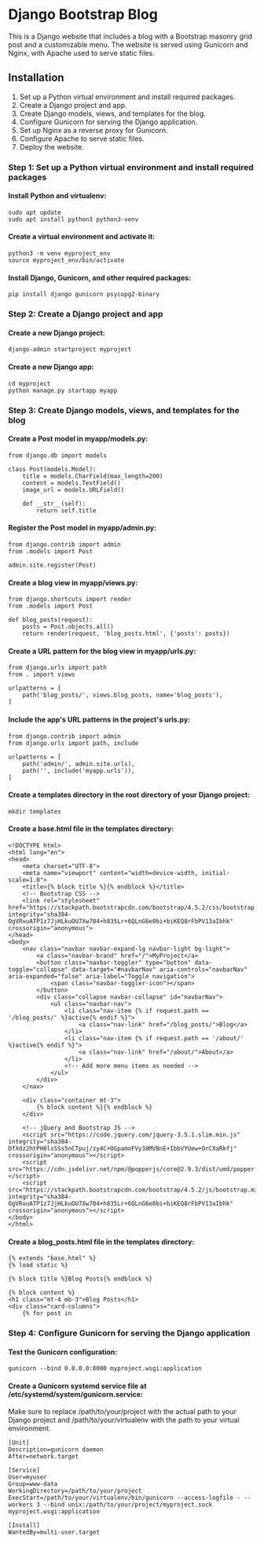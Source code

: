 # Django Bootstrap Blog

This is a Django website that includes a blog with a Bootstrap masonry grid post and a customizable menu. The website is served using Gunicorn and Nginx, with Apache used to serve static files.

## Installation

1. Set up a Python virtual environment and install required packages.
2. Create a Django project and app.
3. Create Django models, views, and templates for the blog.
4. Configure Gunicorn for serving the Django application.
5. Set up Nginx as a reverse proxy for Gunicorn.
6. Configure Apache to serve static files.
7. Deploy the website.

### Step 1: Set up a Python virtual environment and install required packages

#### Install Python and virtualenv:
```
sudo apt update
sudo apt install python3 python3-venv
```

#### Create a virtual environment and activate it:
```
python3 -m venv myproject_env
source myproject_env/bin/activate
```

#### Install Django, Gunicorn, and other required packages:
```
pip install django gunicorn psycopg2-binary
```

### Step 2: Create a Django project and app

#### Create a new Django project:
```
django-admin startproject myproject
```

#### Create a new Django app:
```
cd myproject
python manage.py startapp myapp
```

### Step 3: Create Django models, views, and templates for the blog

#### Create a Post model in myapp/models.py:
```
from django.db import models

class Post(models.Model):
    title = models.CharField(max_length=200)
    content = models.TextField()
    image_url = models.URLField()

    def __str__(self):
        return self.title
```

#### Register the Post model in myapp/admin.py:
```
from django.contrib import admin
from .models import Post

admin.site.register(Post)
```

#### Create a blog view in myapp/views.py:
```
from django.shortcuts import render
from .models import Post

def blog_posts(request):
    posts = Post.objects.all()
    return render(request, 'blog_posts.html', {'posts': posts})
```

#### Create a URL pattern for the blog view in myapp/urls.py:
```
from django.urls import path
from . import views

urlpatterns = [
    path('blog_posts/', views.blog_posts, name='blog_posts'),
]
```

#### Include the app's URL patterns in the project's urls.py:
```
from django.contrib import admin
from django.urls import path, include

urlpatterns = [
    path('admin/', admin.site.urls),
    path('', include('myapp.urls')),
]
```

#### Create a templates directory in the root directory of your Django project:
```
mkdir templates
```

#### Create a base.html file in the templates directory:
```
<!DOCTYPE html>
<html lang="en">
<head>
    <meta charset="UTF-8">
    <meta name="viewport" content="width=device-width, initial-scale=1.0">
    <title>{% block title %}{% endblock %}</title>
    <!-- Bootstrap CSS -->
    <link rel="stylesheet" href="https://stackpath.bootstrapcdn.com/bootstrap/4.5.2/css/bootstrap.min.css" integrity="sha384-OgVRvuATP1z7JjHLkuOU7Xw704+h835Lr+6QLnG6e0bi+biKEQ8rFbPV13aIbhk" crossorigin="anonymous">
</head>
<body>
    <nav class="navbar navbar-expand-lg navbar-light bg-light">
        <a class="navbar-brand" href="/">MyProject</a>
        <button class="navbar-toggler" type="button" data-toggle="collapse" data-target="#navbarNav" aria-controls="navbarNav" aria-expanded="false" aria-label="Toggle navigation">
            <span class="navbar-toggler-icon"></span>
        </button>
        <div class="collapse navbar-collapse" id="navbarNav">
            <ul class="navbar-nav">
                <li class="nav-item {% if request.path == '/blog_posts/' %}active{% endif %}">
                    <a class="nav-link" href="/blog_posts/">Blog</a>
                </li>
                <li class="nav-item {% if request.path == '/about/' %}active{% endif %}">
                    <a class="nav-link" href="/about/">About</a>
                </li>
                <!-- Add more menu items as needed -->
            </ul>
        </div>
    </nav>

    <div class="container mt-3">
        {% block content %}{% endblock %}
    </div>

    <!-- jQuery and Bootstrap JS -->
    <script src="https://code.jquery.com/jquery-3.5.1.slim.min.js" integrity="sha384-DfXdz2htPH0lsSSs5nCTpuj/zy4C+OGpamoFVy38MVBnE+IbbVYUew+OrCXaRkfj" crossorigin="anonymous"></script>
    <script src="https://cdn.jsdelivr.net/npm/@popperjs/core@2.9.3/dist/umd/popper.min.js"></script>
    <script src="https://stackpath.bootstrapcdn.com/bootstrap/4.5.2/js/bootstrap.min.js" integrity="sha384-OgVRvuATP1z7JjHLkuOU7Xw704+h835Lr+6QLnG6e0bi+biKEQ8rFbPV13aIbhk" crossorigin="anonymous"></script>
</body>
</html>
```

#### Create a blog_posts.html file in the templates directory:
```
{% extends "base.html" %}
{% load static %}

{% block title %}Blog Posts{% endblock %}

{% block content %}
<h1 class="mt-4 mb-3">Blog Posts</h1>
<div class="card-columns">
    {% for post in
```

### Step 4: Configure Gunicorn for serving the Django application

#### Test the Gunicorn configuration:
```
gunicorn --bind 0.0.0.0:8000 myproject.wsgi:application
```

#### Create a Gunicorn systemd service file at /etc/systemd/system/gunicorn.service:
Make sure to replace /path/to/your/project with the actual path to your Django project and /path/to/your/virtualenv with the path to your virtual environment.
```
[Unit]
Description=gunicorn daemon
After=network.target

[Service]
User=myuser
Group=www-data
WorkingDirectory=/path/to/your/project
ExecStart=/path/to/your/virtualenv/bin/gunicorn --access-logfile - --workers 3 --bind unix:/path/to/your/project/myproject.sock myproject.wsgi:application

[Install]
WantedBy=multi-user.target
```